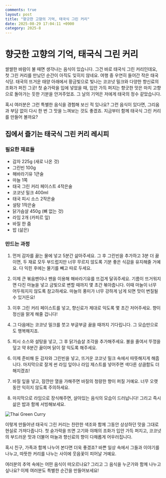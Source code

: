 ```yaml
---
comments: true
layout: post
title: "향긋한 고향의 기억, 태국식 그린 커리"
date: 2025-08-29 17:04:11 +0900
category: 2025-8
---
```


# 향긋한 고향의 기억, 태국식 그린 커리

쌀쌀한 바람이 불 때면 생각나는 음식이 있습니다. 그건 바로 태국식 그린 커리인데요, 첫 그린 커리를 만났던 순간이 아직도 잊히지 않네요. 여행 중 우연히 들어간 작은 태국 식당. 태국의 뜨거운 태양 아래에서 황금빛으로 빛나는 코코넛 밀크와 다양한 향신료의 조화가 퍼진 그곳! 첫 숟가락을 입에 넣었을 때, 입안 가득 퍼지는 향긋한 맛은 마치 고향으로 돌아가는 듯한 기분을 안겨주었죠. 그 날의 기억은 저에게 태국의 정수 같았습니다. 

혹시 여러분은 그런 특별한 음식을 경험해 보신 적 있나요? 그런 음식이 있다면, 그리움과 부담 없이 다시 한 번 그 맛을 느껴보는 것도 좋겠죠. 지금부터 함께 태국식 그린 커리를 만들어 볼까요?

  

## 집에서 즐기는 태국식 그린 커리 레시피  

### 필요한 재료들  

- 감자 225g (새로 나온 것)  
- 그린빈 100g  
- 해바라기유 1큰술  
- 마늘 1쪽  
- 태국 그린 커리 페이스트 4작은술  
- 코코넛 밀크 400ml  
- 태국 피시 소스 2작은술  
- 설탕 1작은술  
- 닭가슴살 450g (뼈 없는 것)  
- 라임 2개 (카피르 잎)  
- 바질 한 줌  
- 밥 (삶은)  

  

### 만드는 과정  

1. 먼저 감자를 끓는 물에 넣고 5분간 삶아주세요. 그 후 그린빈을 추가하고 3분 더 끓이면, 두 재료 모두 부드럽지만 너무 무르지 않도록 기분 좋은 식감을 유지해줄 거예요. 다 익힌 후에는 물기를 빼고 따로 두세요.

2. 이제 큰 볶음팬이나 팬을 이용해 해바라기유를 뜨겁게 달궈주세요. 기름이 뜨거워지면 다진 마늘을 넣고 금빛으로 변할 때까지 몇 초간 볶아줍니다. 이때 마늘이 너무 어두워지지 않도록 참고하세요. 마늘의 풍미가 너무 강하게 남게 되면 맛이 변질될 수 있거든요!

3. 이후 그린 커리 페이스트를 넣고, 향신료가 제대로 익도록  몇 초간 저어주세요. 향이 정신을 맑게 해줄 겁니다!

4. 그 다음에는 코코넛 밀크를 붓고 부글부글 끓을 때까지 기다립니다. 그 모습만으로도 행복해지죠.

5. 피시 소스와 설탕을 넣고, 그 후 닭가슴살 조각을 추가해주세요. 불을 줄여서 뚜껑을 덮고 약 8분간 끓이며 닭이 잘 익도록 해주세요.

6. 이제 준비해 둔 감자와 그린빈을 넣고, 뜨거운 코코넛 밀크 속에서 따뜻해지게 해줍니다. 마지막으로 잘게 썬 라임 잎이나 라임 제스트를 넣어주면 색다른 상큼함도 더해지겠죠!

7. 바질 잎을 넣고, 잠깐만 열을 가해주면 바질의 청량한 향이 퍼질 거예요. 너무 오랫동안 익히지 않도록 주의하세요.

8. 마지막으로 라임으로 장식해주면, 살아있는 음식의 모습이 드러납니다! 그리고 즉시 삶은 밥과 함께 서빙해보세요.  
   
![Thai Green Curry](https://www.themealdb.com/images/media/meals/sstssx1487349585.jpg)

  

이렇게 만들어낸 태국식 그린 커리는 찬란한 색조와 함께 그동안 상상하던 맛을 그대로 현실로 가져다줍니다. 첫 숟가락을 뜨면 고기와 야채의 조화가 입안 가득 퍼지고, 코코넛의 부드러운 맛과 더불어 마늘과 향신료의 향이 다채롭게 어우러집니다.  

혹시 친구, 가족과 함께 나누어 본다면 더욱 좋겠죠? 바쁜 일상 속에서 그들과 이야기를 나누고, 따뜻한 커리를 나누는 사이에 웃음꽃이 피어날 거예요. 

여러분의 추억 속에는 어떤 음식이 떠오르나요? 그리고 그 음식을 누군가와 함께 나누고 싶나요? 이제 여러분도 특별한 순간을 만들어보세요!